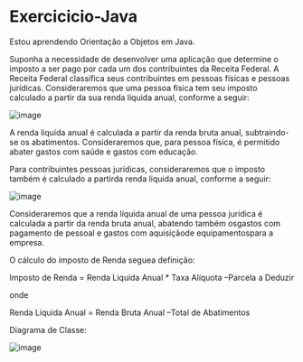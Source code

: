 # Exercicicio-Java

Estou aprendendo Orientação a Objetos em Java.

 Suponha  a  necessidade  de  desenvolver  uma  aplicação  que  determine  o  imposto  a  ser  pago  por  cada  um  dos contribuintes  da  Receita  Federal.  A Receita  Federal  classifica  seus  contribuintes  em  pessoas  físicas  e  pessoas jurídicas.  Consideraremos  que  uma  pessoa  física  tem  seu  imposto  calculado  a  partir  da  sua  renda  líquida  anual, conforme a seguir:
 
 ![image](https://user-images.githubusercontent.com/102637370/229374107-38030fbd-3325-44a3-90e4-e29c39ba085a.png)

 A renda liquida anual é calculada a partir da renda bruta anual, subtraindo-se os abatimentos. Consideraremos que, para pessoa física, é permitido abater gastos com saúde e gastos com educação.
 
Para contribuintes pessoas jurídicas, consideraremos que o imposto também é calculado a partirda renda liquida anual, conforme a seguir:
 
 ![image](https://user-images.githubusercontent.com/102637370/229374136-5058dd66-19cf-47fa-91a5-ba8e7c5b0f40.png)

 Consideraremos  que  a  renda  líquida  anual  de  uma  pessoa  jurídica  é  calculada  a  partir  da  renda  bruta  anual, abatendo também osgastos com pagamento de pessoal e gastos com aquisiçãode equipamentospara a empresa.
 
 O cálculo do imposto de Renda seguea definição:
 
 Imposto de Renda = Renda Liquida Anual * Taxa Alíquota –Parcela a Deduzir
 
 onde
 
 Renda Liquida Anual = Renda Bruta Anual –Total de Abatimentos 
 
 Diagrama de Classe:
 
 ![image](https://user-images.githubusercontent.com/102637370/229374206-7faa7b7a-b8c8-4b08-8ea6-c481179231ee.png)
